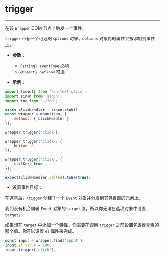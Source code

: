 # trigger
---

在该 `Wrapper` DOM 节点上触发一个事件。

`trigger` 带有一个可选的 `options` 对象。`options` 对象内的属性会被添加到事件上。

* **参数**：

    - `{string} eventType` 必填
    - `{Object} options` 可选

* **示例**：

```js
import {mount} from 'san-test-utils';
import sinon from 'sinon';
import foo from './foo';

const clickHandler = sinon.stub();
const wrapper = mount(foo, {
    methods: { clickHandler }
});

wrapper.trigger('click');

wrapper.trigger('click', {
    button: 0
});

wrapper.trigger('click', {
    ctrlKey: true
});

expect(clickHandler.called).toBe(true);
```

* 设置事件目标：

在这背后，`trigger` 创建了一个 `Event` 对象并分发到其包裹器的元素上。

我们没有机会编辑 `Event` 对象的 `target` 值，所以你无法在选项对象中设置 `target`。

如果想在 `target` 中添加一个特性，你需要在调用 `trigger` 之前设置包裹器元素的那个值。你可以设置 `el` 属性来完成。

```js
const input = wrapper.find('input');
input.el.value = 100;
input.trigger('click');
```
